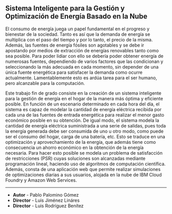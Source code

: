 ## Sistema Inteligente para la Gestión y Optimización de Energía Basado en la Nube
El consumo de energía juega un papel fundamental en el progreso y bienestar de la sociedad. Tanto es así que la demanda de energía se multiplica con el paso del tiempo y por lo tanto, el precio de la misma. Además, las fuentes de energía fósiles son agotables y se debe ir apostando por medios de extracción de energías renovables tanto como sea posible. Para poder lidiar con ello se debería poder obtener energía de numerosas fuentes, dependiendo de varios factores que las condicionan y seleccionando la más adecuada en cada momento, sin depender de una única fuente energética para satisfacer la demanda como ocurre actualmente. Lamentablemente esto es ardúa tarea para el ser humano, pero alcanzable para la computación.

Este trabajo fin de grado consiste en la creación de un sistema inteligente para la gestión de energía en el hogar de la manera más óptima y eficiente posible. En función de un escenario determinado en cada hora del día, el sistema es capaz de modelar la cantidad de energía eléctrica recibida por cada una de las fuentes de entrada energética para realizar el menor gasto económico posible en su obtención. De igual modo, el sistema modela la cantidad de energía eléctrica suministrada a una serie de salidas, pues toda la energía generada debe ser consumida de uno u otro modo, como puede ser el consumo del hogar, carga de una batería, etc. Esto se traduce en una optimización y aprovechamiento de la energía, que además tiene como consecuencia un ahorro económico en la obtención de la energía necesaria. Para hacer esto posible se modela un problema de satisfacción de restricciones (PSR) cuyas soluciones son alcanzadas mediante programación lineal, haciendo uso de algoritmos de computación científica. Además, consta de una aplicación web que permite realizar simulaciones de optimizaciones diarias a sus usuarios, alojada en la nube de IBM Cloud Foundry y Amazon Web Services.

________________________________________________________________
* **Autor** - Pablo Palomino Gómez
* **Director** - Luis Jiménez Lináres
* **Director** - Luis Rodríguez Benítez
